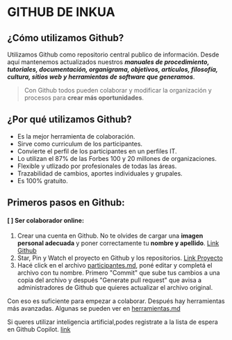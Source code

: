 # GITHUB DE INKUA
## ¿Cómo utilizamos Github?
Utilizamos Github como repositorio central publico de información. Desde aquí mantenemos actualizados nuestros ***manuales de procedimiento, tutoriales, documentación, organigrama, objetivos, artículos, filosofía, cultura, sitios web y herramientas de software que generamos***. 

> Con Github todos pueden colaborar y modificar la organización y procesos para **crear más oportunidades**. 

## ¿Por qué utilizamos Github?

- Es la mejor herramienta de colaboración.
- Sirve como curriculum de los participantes. 
- Convierte el perfil de los participantes en un perfiles IT.
- Lo utilizan el 87% de las Forbes 100 y 20 millones de organizaciones. 
- Flexible y utlizado por profesionales de todas las áreas.
- Trazabilidad de cambios, aportes individuales y grupales. 
- Es 100% gratuito.


## Primeros pasos en Github:
#### [ ] Ser colaborador online:
1. Crear una cuenta en Github. No te olvides de cargar una **imagen personal adecuada** y poner correctamente tu **nombre y apellido**. [Link Github](https://github.com/signup) 
2. Star, Pin y Watch el proyecto en Github y los repositorios. [Link Proyecto](https://github.com/inkua/Principal)
3. Hacé click en el archivo [participantes.md](participantes.md), poné editar y completá el archivo con tu nombre. Primero "Commit" que sube tus cambios a una copia del archivo y después "Generate pull request" que avisa a administradores de Github que quieres actualizar el archivo original. 


Con eso es suficiente para empezar a colaborar. Después hay herramientas más avanzadas. Algunas se pueden ver en [herramientas.md](herramientas.md)

Si queres utilizar inteligencia artificial,podes registrate a la lista de espera en Github Copilot. [link](https://github.com/features/copilot/signup)

